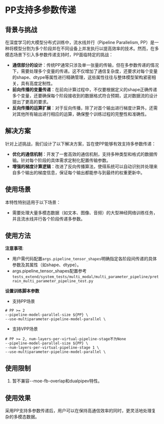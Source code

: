 # PP支持多参数传递

## 背景与挑战

在深度学习的大模型分布式训练中，流水线并行（Pipeline Parallelism, PP）是一种将模型分割为多个阶段并在不同设备上并发执行以提高效率的技术。然而，在多模态场景下引入多参数传递支持时，PP面临特定的挑战：

- **通信部分的设计**：传统PP通常只涉及单一张量的传输，但在多参数传递的情况下，需要处理多个变量的传递。这不仅增加了通信复杂度，还要求对每个变量的shape、dtype等属性进行精确管理，这些属性往往与整体模型架构紧密相关，具有高度定制性。
- **前向传播的变量传递**：在前向计算过程中，不仅要根据定义的shape正确传递多个变量，还要确保每个阶段接收到的数据格式符合预期，这对数据流的设计提出了更高的要求。
- **反向传播的运算扩展**：对于反向传播，除了对首个输出进行梯度计算外，还需对其他所有输出进行相应的运算，确保整个训练过程的完整性和准确性。

## 解决方案

针对上述挑战，我们设计了以下解决方案，旨在使PP能够有效支持多参数传递：

- **优化的通信机制**：开发了一套高效的通信机制，支持多种类型和格式的数据传输。针对每个阶段的具体需求定制化配置传输参数。
- **增强的梯度计算逻辑**：改进了反向传播算法，使得系统可以自动识别并处理来自多个输出的梯度信息，保证每个输出都能参与到最终的权重更新中。

## 使用场景

本特性特别适用于以下场景：
- 需要处理大量多模态数据（如文本、图像、音频）的大型神经网络训练任务，并且流水线并行各个阶段传递多参数。

## 使用方法

**注意事项**:
- 用户需代码配置`args.pipeline_tensor_shapes`明确指定各阶段间传递的具体参数及其属性（如shape、dtype）。 
- args.pipeline_tensor_shapes配置参考`tests_extend/system_tests/multi_modal/multi_parameter_pipeline/pretrain_multi_parameter_pipeline_test.py`


**设置训练脚本参数**
- 支持PP场景
```shell
# PP >= 2
--pipeline-model-parallel-size ${PP} \
--use-multiparameter-pipeline-model-parallel \
```
- 支持VPP场景
```shell
# PP >= 2, num-layers-per-virtual-pipeline-stage不为None
--pipeline-model-parallel-size ${PP} \
--num-layers-per-virtual-pipeline-stage 1 \
--use-multiparameter-pipeline-model-parallel \
```
## 使用限制

1. 暂不兼容--moe-fb-overlap和dualpipev特性。

## 使用效果

采用PP支持多参数传递后，用户可以在保持高通信效率的同时，更灵活地处理复杂的多模态数据。